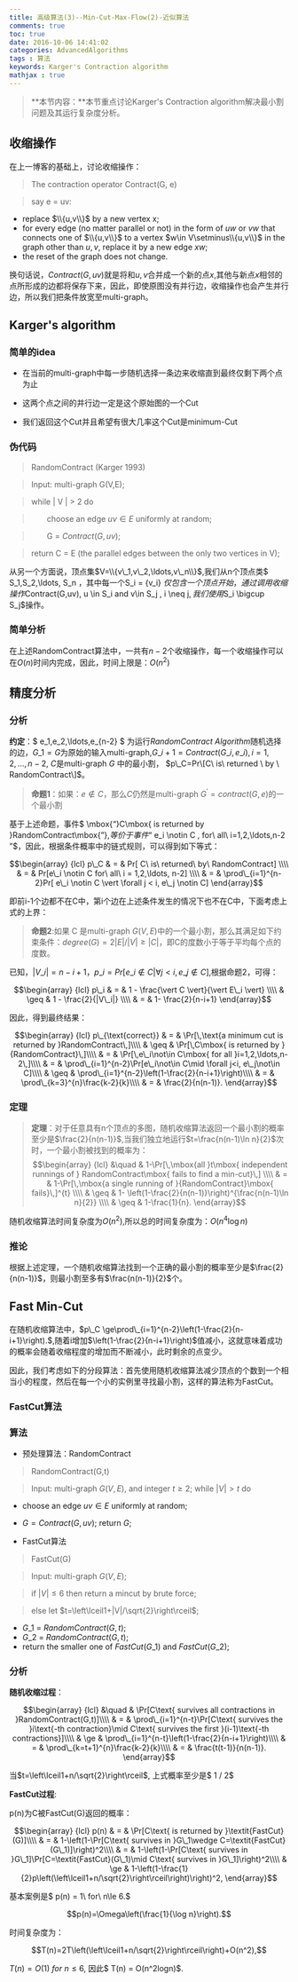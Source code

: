 ```yaml
---
title: 高级算法(3)--Min-Cut-Max-Flow(2)-近似算法
comments: true
toc: true
date: 2016-10-06 14:41:02
categories: AdvancedAlgorithms
tags : 算法
keywords: Karger's Contraction algorithm
mathjax : true
---
```


>**本节内容：**本节重点讨论Karger's Contraction algorithm解决最小割问题及其运行复杂度分析。

<!-- more -->

## 收缩操作

在上一博客的基础上，讨论收缩操作：

> The contraction operator Contract(G, e) 
  
>  say e = uv:
- replace $\\{u,v\\}$ by a new vertex x;
- for every edge (no matter parallel or not) in the form of $uw$ or $vw$ that connects one of $\\{u,v\\}$ to a vertex $w\in V\setminus\\{u,v\\}$ in the graph other than $u,v$, replace it by a new edge $xw$;
- the reset of the graph does not change.

换句话说，$Contract(G, uv)$就是将和$u,v$合并成一个新的点$x$,其他与新点$x$相邻的点所形成的边都将保存下来，因此，即使原图没有并行边，收缩操作也会产生并行边，所以我们把条件放宽至multi-graph。

## Karger's algorithm

### 简单的idea

- 在当前的multi-graph中每一步随机选择一条边来收缩直到最终仅剩下两个点为止

- 这两个点之间的并行边一定是这个原始图的一个Cut

- 我们返回这个Cut并且希望有很大几率这个Cut是minimum-Cut

### 伪代码

> RandomContract (Karger 1993)
  
> Input: multi-graph G(V,E);

> while | V | > 2 do

> &emsp;&emsp;choose an edge ${uv}\in E$ uniformly at random;

> &emsp;&emsp;G = $Contract(G,uv)$;

> return C = E (the parallel edges between the only two vertices in V);

从另一个方面说，顶点集$V=\\{v\_1,v\_2,\ldots,v\_n\\}$,我们从n个顶点类$ S\_1,S\_2,\ldots, S\_n ，其中每一个S\_i = {v\_i} $仅包含一个顶点开始，通过调用收缩操作$Contract(G,uv),  u \in S\_i and v\in S\_j , i \neq j$, 我们使用$S\_i \bigcup S\_j$操作。

### 简单分析

在上述RandomContract算法中，一共有$n-2$个收缩操作，每一个收缩操作可以在$O(n)$时间内完成，因此，时间上限是：$O(n^2)$

## 精度分析

### 分析

**约定**：$ e\_1,e\_2,\ldots,e\_{n-2} $ 为运行*RandomContract Algorithm*随机选择的边，$G\_1 = G$为原始的输入multi-graph,$G\_{i + 1} = Contract(G\_i,e\_i) ,i = 1,2, \ldots, n-2$, $C$是multi-graph $G$ 中的最小割， $p\_C=Pr\[C\ is\  returned \  by \  RandomContract\]$。

> **命题1**：如果：$e \notin C$，那么$C$仍然是multi-graph $G^{'} = contract(G,e)$的一个最小割

基于上述命题，事件$ \mbox{“}C\mbox{ is returned by }RandomContract\mbox{”}\,$等价于事件$“ e\_i \notin C , for\ all\ i=1,2,\ldots,n-2 ”$，因此，根据条件概率中的链式规则，可以得到如下等式：

$$\begin{array} {lcl}
p\_C  & = & Pr[ C\ is\ returned\ by\ RandomContract] \\\\
      & = & Pr[e\_i \notin C for\ all\ i = 1,2,\ldots, n-2] \\\\
      & = & \prod\_{i=1}^{n-2}Pr[ e\_i \notin C \vert \forall j < i, e\_j \notin C]
\end{array}$$

即前i-1个边都不在C中，第i个边在上述条件发生的情况下也不在C中，下面考虑上式的上界：

> **命题2**:如果 C 是multi-graph $G(V,E)$中的一个最小割，那么其满足如下约束条件：$degree(G)=2|E|/|V| \geq |C|$，即C的度数小于等于平均每个点的度数。

已知，$|V\_i| = n -i +1， p\_i = Pr[e\_i \notin C \vert \forall j < i, e\_j \notin C]$,根据命题2，可得：

$$\begin{array} {lcl}
p\_i  & = & 1 - \frac{\vert C \vert}{\vert E\_i \vert} \\\\
      & \geq & 1 - \frac{2}{|V\_i|} \\\\
      & = & 1- \frac{2}{n-i+1}
\end{array}$$

因此，得到最终结果：

$$\begin{array} {lcl}
p\_{\text{correct}} & = & \Pr[\,\text{a minimum cut is returned by }RandomContract\,]\\\\
                    & \geq & \Pr[\,C\mbox{ is returned by }{RandomContract}\,]\\\\
                    & = & \Pr[\,e\_i\not\in C\mbox{ for all }i=1,2,\ldots,n-2\,]\\\\
                    & = & \prod\_{i=1}^{n-2}\Pr[e\_i\not\in C\mid \forall j<i, e\_j\not\in C]\\\\
                    & \geq & \prod\_{i=1}^{n-2}\left(1-\frac{2}{n-i+1}\right)\\\\
                    & = & \prod\_{k=3}^{n}\frac{k-2}{k}\\\\
                    & = & \frac{2}{n(n-1)}.
\end{array}$$

### 定理

> **定理**：对于任意具有n个顶点的多图，随机收缩算法返回一个最小割的概率至少是$\frac{2}{n(n-1)}$,当我们独立地运行$t=\frac{n(n-1)\ln n}{2}$次时，一个最小割被找到的概率为：
$$\begin{array} {lcl}
&\quad & 1-\Pr[\,\mbox{all }t\mbox{ independent runnings of } RandomContract\mbox{ fails to find a min-cut}\,] \\\\
& = & 1-\Pr[\,\mbox{a single running of }{RandomContract}\mbox{ fails}\,]^{t} \\\\
& \geq & 1- \left(1-\frac{2}{n(n-1)}\right)^{\frac{n(n-1)\ln n}{2}} \\\\
& \geq & 1-\frac{1}{n}.
\end{array}$$

随机收缩算法时间复杂度为$O(n^2)$,所以总的时间复杂度为：$O(n^4\log n)$

### 推论

根据上述定理，一个随机收缩算法找到一个正确的最小割的概率至少是$\frac{2}{n(n-1)}$，则最小割至多有$\frac{n(n-1)}{2}$个。

## Fast Min-Cut

在随机收缩算法中，$p\_C \ge\prod\_{i=1}^{n-2}\left(1-\frac{2}{n-i+1}\right).$,随着i增加$\left(1-\frac{2}{n-i+1}\right)$值减小，这就意味着成功的概率会随着收缩程度的增加而不断减小，此时剩余的点变少。

因此，我们考虑如下的分段算法：首先使用随机收缩算法减少顶点的个数到一个相当小的程度，然后在每一个小的实例里寻找最小割，这样的算法称为FastCut。

### FastCut算法

### 算法

- 预处理算法：RandomContract

>RandomContract(G,t)

>Input: multi-graph $G(V,E)$, and integer $t \ge 2$;
while $| V | > t$ do
  - choose an edge ${uv}\in E$ uniformly at random;
  - $G = Contract(G,uv)$;
return $G$;

- FastCut算法

>FastCut(G)

>Input: multi-graph $G(V,E)$;

>if $|V|\le 6$ then return a mincut by brute force;

>else let $t=\left\lceil1+|V|/\sqrt{2}\right\rceil$;
- $G\_1$ = $RandomContract(G,t)$;
- $G\_2$ = $RandomContract(G,t)$;
- return the smaller one of $FastCut(G\_1)$ and $FastCut(G\_2)$;

### 分析

**随机收缩过程**：

$$\begin{array} {lcl}
&\quad & \Pr[C\text{ survives all contractions in }RandomContract(G,t)]\\\\
& = & \prod\_{i=1}^{n-t}\Pr[C\text{ survives the }i\text{-th contraction}\mid C\text{ survives the first }(i-1)\text{-th contractions}]\\\\
& \ge & \prod\_{i=1}^{n-t}\left(1-\frac{2}{n-i+1}\right)\\\\
& = & \prod\_{k=t+1}^{n}\frac{k-2}{k}\\\\
& = & \frac{t(t-1)}{n(n-1)}.
\end{array}$$

当$t=\left\lceil1+n/\sqrt{2}\right\rceil$, 上式概率至少是$ 1 / 2$

**FastCut过程**:

p(n)为C被FastCut(G)返回的概率：

$$\begin{array} {lcl}
p(n) & = & \Pr[C\text{ is returned by }\textit{FastCut}(G)]\\\\
     & = & 1-\left(1-\Pr[C\text{ survives in }G\_1\wedge C=\textit{FastCut}(G\_1)]\right)^2\\\\
     & = & 1-\left(1-\Pr[C\text{ survives in }G\_1]\Pr[C=\textit{FastCut}(G\_1)\mid C\text{ survives in }G\_1]\right)^2\\\\
     & \ge & 1-\left(1-\frac{1}{2}p\left(\left\lceil1+n/\sqrt{2}\right\rceil\right)\right)^2,
\end{array}$$

基本案例是$ p(n) = 1\ for\ n\le 6.$

$$p(n)=\Omega\left(\frac{1}{\log n}\right).$$

时间复杂度为：

$$T(n)=2T\left(\left\lceil1+n/\sqrt{2}\right\rceil\right)+O(n^2),$$

$T(n) = O(1)\ for\ n\le 6$, 因此$ T(n) = O(n^2logn)$.

